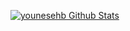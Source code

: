 [![younesehb Github Stats](https://github-readme-stats.vercel.app/api?username=younesehb&theme=radical&include_all_commits=true&title_color=fff&text_color=fff&show_icons=true&icon_color=ffff)](https://github.com/younesehb/github-readme-stats)

  
